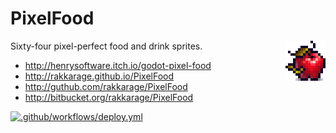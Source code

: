 # PixelFood

<img align="right" src="icon.png">

Sixty-four pixel-perfect food and drink sprites.

- <http://henrysoftware.itch.io/godot-pixel-food>
- <http://rakkarage.github.io/PixelFood>
- <http://guthub.com/rakkarage/PixelFood>
- <http://bitbucket.org/rakkarage/PixelFood>

[![.github/workflows/deploy.yml](https://github.com/rakkarage/PixelFood/actions/workflows/deploy.yml/badge.svg)](https://github.com/rakkarage/PixelFood/actions/workflows/deploy.yml)
